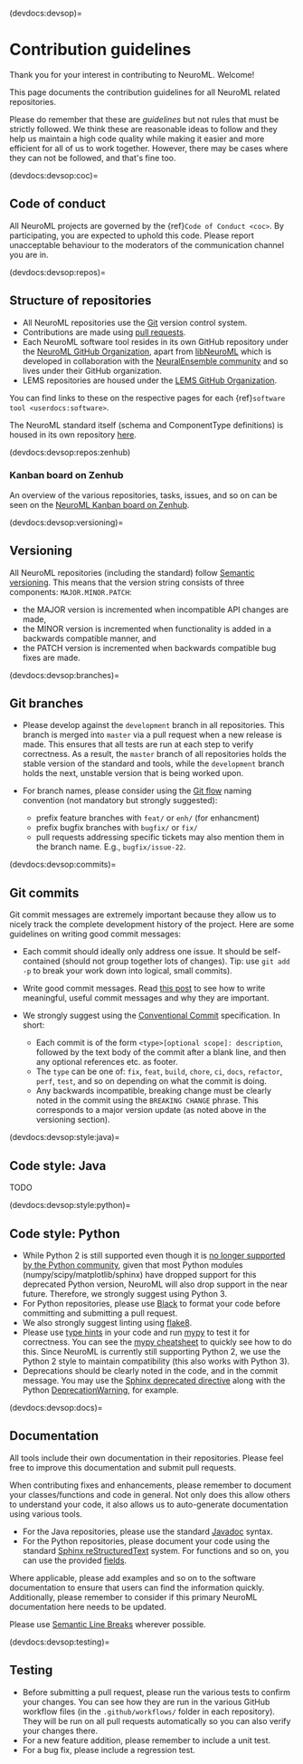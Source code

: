 (devdocs:devsop)=
# Contribution guidelines

Thank you for your interest in contributing to NeuroML.
Welcome!

This page documents the contribution guidelines for all NeuroML related repositories.

Please do remember that these are *guidelines* but not rules that must be strictly followed.
We think these are reasonable ideas to follow and they help us maintain a high code quality while making it easier and more efficient for all of us to work together.
However, there may be cases where they can not be followed, and that's fine too.

(devdocs:devsop:coc)=
## Code of conduct

All NeuroML projects are governed by the {ref}`Code of Conduct <coc>`.
By participating, you are expected to uphold this code.
Please report unacceptable behaviour to the moderators of the communication channel you are in.

(devdocs:devsop:repos)=
## Structure of repositories

- All NeuroML repositories use the [Git](https://git-scm.com/) version control system.
- Contributions are made using [pull requests](https://docs.github.com/en/github/collaborating-with-pull-requests/proposing-changes-to-your-work-with-pull-requests/about-pull-requests).
- Each NeuroML software tool resides in its own GitHub repository under the [NeuroML GitHub Organization](https://github.com/NeuroML), apart from [libNeuroML](https://github.com/NeuralEnsemble/libNeuroML) which is developed in collaboration with the [NeuralEnsemble community](http://neuralensemble.org/) and so lives under their GitHub organization.
- LEMS repositories are housed under the [LEMS GitHub Organization](https://github.com/LEMS).

You can find links to these on the respective pages for each {ref}`software tool <userdocs:software>`.

The NeuroML standard itself (schema and ComponentType definitions) is housed in its own repository [here](https://github.com/NeuroML/NeuroML2).

(devdocs:devsop:repos:zenhub)
### Kanban board on Zenhub

An overview of the various repositories, tasks, issues, and so on can be seen on the [NeuroML Kanban board on Zenhub](https://app.zenhub.com/workspaces/neuroml-development-605c92c7c670460016e497ab/board?filterLogic=any&repos=7225220,6579766,7225426,299352189,78101103,129064858,8460738,6171449,6171626,27832592,78100679,6171646,3740176,4614078,7146844,4326891&showPipelineDescriptions=false).


(devdocs:devsop:versioning)=
## Versioning

All NeuroML repositories (including the standard) follow [Semantic versioning](https://semver.org/).
This means that the version string consists of three components: `MAJOR.MINOR.PATCH`:

- the MAJOR version is incremented when incompatible API changes are made,
- the MINOR version is incremented when functionality is added in a backwards compatible manner, and
- the PATCH version is incremented when backwards compatible bug fixes are made.

(devdocs:devsop:branches)=
## Git branches

- Please develop against the `development` branch in all repositories.
  This branch is merged into `master` via a pull request when a new release is made.
  This ensures that all tests are run at each step to verify correctness.
  As a result, the `master` branch of all repositories holds the stable version of the standard and tools, while the `development` branch holds the next, unstable version that is being worked upon.

- For branch names, please consider using the [Git flow](https://nvie.com/posts/a-successful-git-branching-model/) naming convention (not mandatory but strongly suggested):

  - prefix feature branches with `feat/` or `enh/` (for enhancment)
  - prefix bugfix branches with `bugfix/` or `fix/`
  - pull requests addressing specific tickets may also mention them in the branch name. E.g., `bugfix/issue-22`.

(devdocs:devsop:commits)=
## Git commits

Git commit messages are extremely important because they allow us to nicely track the complete development history of the project.
Here are some guidelines on writing good commit messages:

- Each commit should ideally only address one issue.
  It should be self-contained (should not group together lots of changes).
  Tip: use `git add -p` to break your work down into logical, small commits).
- Write good commit messages.
  Read [this post](https://chris.beams.io/posts/git-commit/) to see how to write meaningful, useful commit messages and why they are important.
- We strongly suggest using the [Conventional Commit](https://www.conventionalcommits.org/en/v1.0.0/#summary) specification.
  In short:

  - Each commit is of the form `<type>[optional scope]: description`, followed by the text body of the commit after a blank line, and then any optional references etc. as footer.
  - The `type` can be one of: `fix`, `feat`, `build`, `chore`, `ci`, `docs`, `refactor`, `perf`, `test`, and so on depending on what the commit is doing.
  - Any backwards incompatible, breaking change must be clearly noted in the commit using the `BREAKING CHANGE` phrase.
    This corresponds to a major version update (as noted above in the versioning section).

(devdocs:devsop:style:java)=
## Code style: Java

TODO

(devdocs:devsop:style:python)=
## Code style: Python

- While Python 2 is still supported even though it is [no longer supported by the Python community](https://pythonclock.org), given that most Python modules (numpy/scipy/matplotlib/sphinx) have dropped support for this deprecated Python version, NeuroML will also drop support in the near future.
  Therefore, we strongly suggest using Python 3.
- For Python repositories, please use [Black](https://black.readthedocs.io/) to format your code before committing and submitting a pull request.
- We also strongly suggest linting using [flake8](https://flake8.pycqa.org/).
- Please use [type hints](https://docs.python.org/3/library/typing.html?highlight=type%20hint) in your code and run [mypy](https://mypy.readthedocs.io/en/stable/) to test it for correctness.
  You can see the [mypy cheatsheet](https://mypy.readthedocs.io/en/stable/cheat_sheet.html) to quickly see how to do this.
  Since NeuroML is currently still supporting Python 2, we use the Python 2 style to maintain compatibility (this also works with Python 3).
- Deprecations should be clearly noted in the code, and in the commit message.
  You may use the [Sphinx deprecated directive](https://www.sphinx-doc.org/en/master/usage/restructuredtext/directives.html#directive-deprecated) along with the Python [DeprecationWarning](https://docs.python.org/3/library/exceptions.html#DeprecationWarning), for example.

(devdocs:devsop:docs)=
## Documentation

All tools include their own documentation in their repositories.
Please feel free to improve this documentation and submit pull requests.

When contributing fixes and enhancements, please remember to document your classes/functions and code in general.
Not only does this allow others to understand your code, it also allows us to auto-generate documentation using various tools.

- For the Java repositories, please use the standard [Javadoc](https://www.oracle.com/technical-resources/articles/java/javadoc-tool.html) syntax.
- For the Python repositories, please document your code using the standard [Sphinx reStructuredText](https://www.sphinx-doc.org) system.
  For functions and so on, you can use the provided [fields](https://www.sphinx-doc.org/en/master/usage/restructuredtext/domains.html?#python-signatures).

Where applicable, please add examples and so on to the software documentation to ensure that users can find the information quickly.
Additionally, please remember to consider if this primary NeuroML documentation here needs to be updated.

Please use [Semantic Line Breaks](https://sembr.org/) wherever possible.

(devdocs:devsop:testing)=
## Testing

- Before submitting a pull request, please run the various tests to confirm your changes.
  You can see how they are run in the various GitHub workflow files (in the `.github/workflows/` folder in each repository).
  They will be run on all pull requests automatically so you can also verify your changes there.
- For a new feature addition, please remember to include a unit test.
- For a bug fix, please include a regression test.
